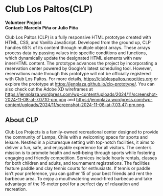 # Club Los Paltos(CLP)

**Volunteer Project<br />Contact: Marcelo Piña or Julio Piña**

Club Los Paltos (CLP) is a fully responsive HTML prototype created with HTML, CSS, and Vanilla JavaScript. Developed from the ground up, CLP handles 65% of its content through multiple object arrays. These arrays process data by passing values into specific conditions and functions, which dynamically update the designated HTML elements with new innerHTML content. The prototype advances the project by incorporating a reservation center powered by Google's latest scheduling tool. However, reservations made through this prototype will not be officially registered with Club Los Paltos. For more details, https://clublospaltos.neocities.org or explore the prototype at https://jenplaza.github.io/clp-prototype/. You can also check out the Adobe XD wireframes at https://jennplaza.wordpress.com/wp-content/uploads/2024/11/screenshot-2024-11-08-at-7.07.10-pm.png and https://jennplaza.wordpress.com/wp-content/uploads/2024/11/screenshot-2024-11-08-at-7.03.47-pm.png.

## About CLP

Club Los Projects is a family-owned recreational center designed to provide the community of Lampa, Chile with a welcoming space for sports and leisure. Nestled in a picturesque setting with top-notch facilities, it aims to deliver a fun, safe, and enjoyable experience for all visitors. The center’s mission is to promote health and well-being through sports while fostering engaging and friendly competition. Services include hourly rentals, classes for both children and adults, and tournament registrations. The facilities feature paddle and clay tennis courts for enthusiasts. If tennis or paddle isn’t your preference, you can gather 15 of your best friends and rent the barbecue area. To enjoy a mouthwatering wood-fired barbecue and take advantage of the 16-meter pool for a perfect day of relaxation and recreation.
